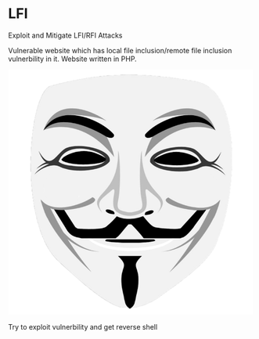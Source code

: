 # LFI
Exploit and Mitigate LFI/RFI Attacks

Vulnerable website which has local file inclusion/remote file inclusion vulnerbility in it.
Website written in PHP.

<img src="https://raw.githubusercontent.com/darkseid-security/LFI/main/img/anonymous.png" height="500" width="500">

Try to exploit vulnerbility and get reverse shell
